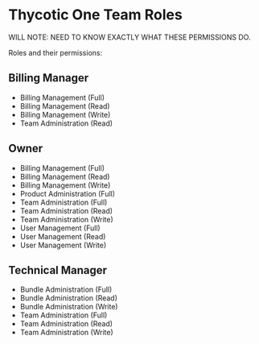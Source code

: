 [title]: # (Thycotic One Team Roles)
[tags]: # (Thycotic One, Cloud Manager, roles)
[priority]: # (1000)

# Thycotic One Team Roles

WILL NOTE: NEED TO KNOW EXACTLY WHAT THESE PERMISSIONS DO.

Roles and their permissions:

## Billing Manager

- Billing Management (Full)
- Billing Management (Read)
- Billing Management (Write)
- Team Administration (Read)

## Owner

- Billing Management (Full)
- Billing Management (Read)
- Billing Management (Write)
- Product Administration (Full)
- Team Administration (Full)
- Team Administration (Read)
- Team Administration (Write)
- User Management (Full)
- User Management (Read)
- User Management (Write)

## Technical Manager

- Bundle Administration (Full)
- Bundle Administration (Read)
- Bundle Administration (Write)
- Team Administration (Full)
- Team Administration (Read)
- Team Administration (Write)
